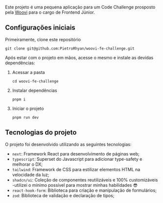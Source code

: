 Este projeto é uma pequena aplicação para um Code Challenge prosposto pela [Woovi](https://woovi.com/#home) para o cargo de Frontend Júnior.

## Configurações iniciais

Primeiramente, clone este repositório
```
git clone git@github.com:PietroRhyan/woovi-fe-challenge.git
```
Após estar com o projeto em mãos, acesse o mesmo e instale as devidas dependências:

1. Acessar a pasta
   ```
   cd woovi-fe-challenge
   ```
2. Instalar dependências
   ```
   pnpm i 
   ```
3. Iniciar o projeto
   ```
   pnpm run dev
   ```

## Tecnologias do projeto

O projeto foi desenvolvido utilizando as seguintes tecnologias:

* `next`: Framework React para desenvolvimento de páginas web;
* `typescript`: Superset do Javascript para adicionar type-safety e melhorar o DX;
* `tailwind`: Framework de CSS para estilizar elementos HTML na velocidade da luz;
* `shadcn/ui`: Coleção de componentes reutilizáveis e 100% customizáveis -utilizei o mínimo possível para mostrar minhas habilidades 😎
* `react-hook-form`: Biblioteca para criação e manipulação de formulários;
* `zod`: Biblioteca de validação e declaração de tipos;

